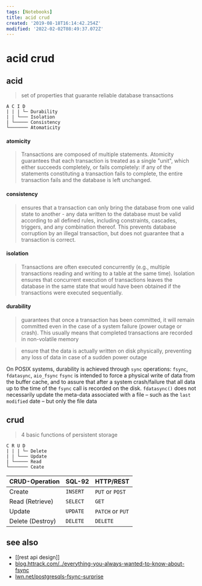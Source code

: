 ```yaml
---
tags: [Notebooks]
title: acid crud
created: '2019-08-18T16:14:42.254Z'
modified: '2022-02-02T08:49:37.072Z'
---
```


# acid crud

## acid

> set of properties that guarante reliable database transactions

```
A C I D
| | | └─ Durability
| | └─── Isolation
| └───── Consistency
└─────── Atomaticity
```

#### atomicity

> Transactions are composed of multiple statements. Atomicity guarantees that each transaction is treated as a single "unit", which either succeeds completely, or fails completely: if any of the statements constituting a transaction fails to complete, the entire transaction fails and the database is left unchanged.

#### consistency

> ensures that a transaction can only bring the database from one valid state to another - any data written to the database must be valid according to all defined rules, including constraints, cascades, triggers, and any combination thereof. This prevents database corruption by an illegal transaction, but does not guarantee that a transaction is correct.

#### isolation

> Transactions are often executed concurrently (e.g., multiple transactions reading and writing to a table at the same time). Isolation ensures that concurrent execution of transactions leaves the database in the same state that would have been obtained if the transactions were executed sequentially. 

#### durability

> guarantees that once a transaction has been committed, it will remain committed even in the case of a system failure (power outage or crash). This usually means that completed transactions are recorded in non-volatile memory

> ensure that the data is actually written on disk physically, preventing any loss of data in case of a sudden power outage

On POSIX systems, durability is achieved through `sync` operations: `fsync`, `fdatasync`, `aio_fsync`
`fsync` is intended to force a physical write of data from the buffer cache, and to assure that after a system crash/failure that all data up to the time of the `fsync` call is recorded on the disk.
`fdatasync()` does not necessarily update the meta-data associated with a file – such as the `last modified` date – but only the file data

## crud

> 4 basic functions of persistent storage

```
C R U D
| | | └─ Delete
| | └─── Update
| └───── Read
└─────── Ceate
```

                      
| CRUD-Operation   | SQL-92     | HTTP/REST        |
|--                |--          |--                |
| Create 	         |  `INSERT` 	| `PUT` or `POST`  |
| Read (Retrieve)  |  `SELECT`  | `GET`            |
| Update 	         |  `UPDATE`  | `PATCH` or `PUT` |
| Delete (Destroy) |  `DELETE`  | `DELETE`         |                                       

## see also

- [[rest api design]]
- [blog.httrack.com/../everything-you-always-wanted-to-know-about-fsync](http://blog.httrack.com/blog/2013/11/15/everything-you-always-wanted-to-know-about-fsync/)
- [lwn.net/postgresqls-fsync-surprise](https://lwn.net/Articles/752063/)
